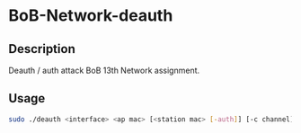 # BoB-Network-deauth

## Description
Deauth / auth attack
BoB 13th Network assignment.

## Usage
```bash
sudo ./deauth <interface> <ap mac> [<station mac> [-auth]] [-c channel]
```
